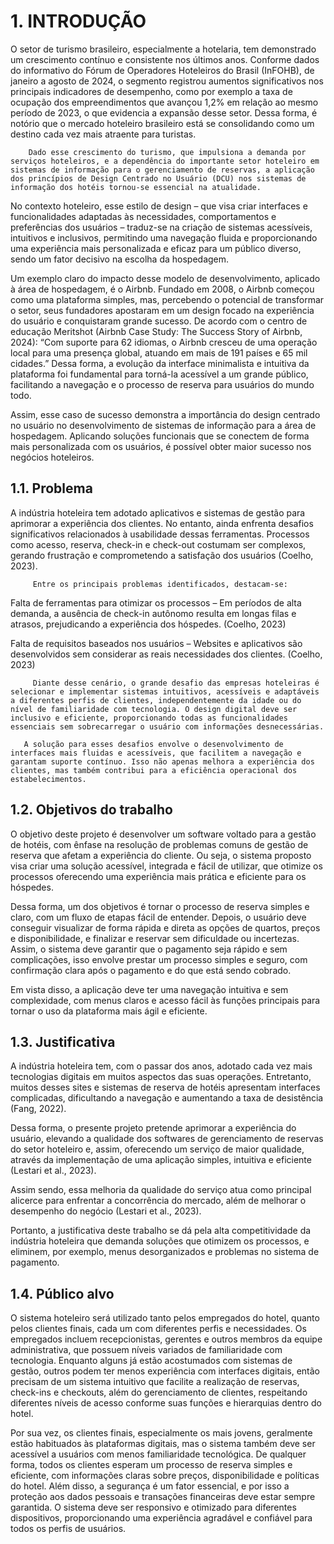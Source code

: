 # 1. INTRODUÇÃO

   O setor de turismo brasileiro, especialmente a hotelaria, tem demonstrado um crescimento contínuo e consistente nos últimos anos. Conforme dados do informativo do Fórum de Operadores Hoteleiros do Brasil (InFOHB), de janeiro a agosto de 2024, o segmento registrou aumentos significativos nos principais indicadores de desempenho, como por exemplo a taxa de ocupação dos empreendimentos que avançou 1,2% em relação ao mesmo período de 2023, o que evidencia a expansão desse setor. Dessa forma, é notório que o mercado hoteleiro brasileiro está se consolidando como um destino cada vez mais atraente para turistas.  

        Dado esse crescimento do turismo, que impulsiona a demanda por serviços hoteleiros, e a dependência do importante setor hoteleiro em sistemas de informação para o gerenciamento de reservas, a aplicação dos princípios de Design Centrado no Usuário (DCU) nos sistemas de informação dos hotéis tornou-se essencial na atualidade. 

No contexto hoteleiro, esse estilo de design – que visa criar interfaces e funcionalidades adaptadas às necessidades, comportamentos e preferências dos usuários – traduz-se na criação de sistemas acessíveis, intuitivos e inclusivos, permitindo uma navegação fluida e proporcionando uma experiência mais personalizada e eficaz para um público diverso, sendo um fator decisivo na escolha da hospedagem. 

Um exemplo claro do impacto desse modelo de desenvolvimento, aplicado à área de hospedagem, é o Airbnb. Fundado em 2008, o Airbnb começou como uma plataforma simples, mas, percebendo o potencial de transformar o setor, seus fundadores apostaram em um design focado na experiência do usuário e conquistaram grande sucesso. De acordo com o centro de educação Meritshot (Airbnb Case Study: The Success Story of Airbnb, 2024): “Com suporte para 62 idiomas, o Airbnb cresceu de uma operação local para uma presença global, atuando em mais de 191 países e 65 mil cidades.” Dessa forma, a evolução da interface minimalista e intuitiva da plataforma foi fundamental para torná-la acessível a um grande público, facilitando a navegação e o processo de reserva para usuários do mundo todo. 

Assim, esse caso de sucesso demonstra a importância do design centrado no usuário no desenvolvimento de sistemas de informação para a área de hospedagem. Aplicando soluções funcionais que se conectem de forma mais personalizada com os usuários, é possível obter maior sucesso nos negócios hoteleiros. 

## 1.1. Problema

   A indústria hoteleira tem adotado aplicativos e sistemas de gestão para aprimorar a experiência dos clientes. No entanto, ainda enfrenta desafios significativos relacionados à usabilidade dessas ferramentas. Processos como acesso, reserva, check-in e check-out costumam ser complexos, gerando frustração e comprometendo a satisfação dos usuários (Coelho, 2023). 

         Entre os principais problemas identificados, destacam-se: 

Falta de ferramentas para otimizar os processos – Em períodos de alta demanda, a ausência de check-in autônomo resulta em longas filas e atrasos, prejudicando a experiência dos hóspedes. (Coelho, 2023) 

Falta de requisitos baseados nos usuários – Websites e aplicativos são desenvolvidos sem considerar as reais necessidades dos clientes. (Coelho, 2023) 

         Diante desse cenário, o grande desafio das empresas hoteleiras é selecionar e implementar sistemas intuitivos, acessíveis e adaptáveis a diferentes perfis de clientes, independentemente da idade ou do nível de familiaridade com tecnologia. O design digital deve ser inclusivo e eficiente, proporcionando todas as funcionalidades essenciais sem sobrecarregar o usuário com informações desnecessárias. 

       A solução para esses desafios envolve o desenvolvimento de interfaces mais fluidas e acessíveis, que facilitem a navegação e garantam suporte contínuo. Isso não apenas melhora a experiência dos clientes, mas também contribui para a eficiência operacional dos estabelecimentos.
      
## 1.2. Objetivos do trabalho

   O objetivo deste projeto é desenvolver um software voltado para a gestão de hotéis, com ênfase na resolução de problemas comuns de gestão de reserva que afetam a experiência do cliente. Ou seja, o sistema proposto visa criar uma solução acessível, integrada e fácil de utilizar, que otimize os processos oferecendo uma experiência mais prática e eficiente para os hóspedes.  

Dessa forma, um dos objetivos é tornar o processo de reserva simples e claro, com um fluxo de etapas fácil de entender. Depois, o usuário deve conseguir visualizar de forma rápida e direta as opções de quartos, preços e disponibilidade, e finalizar e reservar sem dificuldade ou incertezas. Assim, o sistema deve garantir que o pagamento seja rápido e sem complicações, isso envolve prestar um processo simples e seguro, com confirmação clara após o pagamento e do que está sendo cobrado. 

Em vista disso, a aplicação deve ter uma navegação intuitiva e sem complexidade, com menus claros e acesso fácil às funções principais para tornar o uso da plataforma mais ágil e eficiente. 

## 1.3. Justificativa

   A indústria hoteleira tem, com o passar dos anos, adotado cada vez mais tecnologias digitais em muitos aspectos das suas operações. Entretanto, muitos desses sites e sistemas de reserva de hotéis apresentam interfaces complicadas, dificultando a navegação e aumentando a taxa de desistência (Fang, 2022). 

Dessa forma, o presente projeto pretende aprimorar a experiência do usuário, elevando a qualidade dos softwares de gerenciamento de reservas do setor hoteleiro e, assim, oferecendo um serviço de maior qualidade, através da implementação de uma aplicação simples, intuitiva e eficiente (Lestari et al., 2023). 

Assim sendo, essa melhoria da qualidade do serviço atua como principal alicerce para enfrentar a concorrência do mercado, além de melhorar o desempenho do negócio (Lestari et al., 2023). 

Portanto, a justificativa deste trabalho se dá pela alta competitividade da indústria hoteleira que demanda soluções que otimizem os processos, e eliminem, por exemplo, menus desorganizados e problemas no sistema de pagamento. 

## 1.4. Público alvo

   O sistema hoteleiro será utilizado tanto pelos empregados do hotel, quanto pelos clientes finais, cada um com diferentes perfis e necessidades. Os empregados incluem recepcionistas, gerentes e outros membros da equipe administrativa, que possuem níveis variados de familiaridade com tecnologia. Enquanto alguns já estão acostumados com sistemas de gestão, outros podem ter menos experiência com interfaces digitais, então precisam de um sistema intuitivo que facilite a realização de reservas, check-ins e checkouts, além do gerenciamento de clientes, respeitando diferentes níveis de acesso conforme suas funções e hierarquias dentro do hotel. 

Por sua vez, os clientes finais, especialmente os mais jovens, geralmente estão habituados às plataformas digitais, mas o sistema também deve ser acessível a usuários com menos familiaridade tecnológica. De qualquer forma, todos os clientes esperam um processo de reserva simples e eficiente, com informações claras sobre preços, disponibilidade e políticas do hotel. Além disso, a segurança é um fator essencial, e por isso a proteção aos dados pessoais e transações financeiras deve estar sempre garantida. O sistema deve ser responsivo e otimizado para diferentes dispositivos, proporcionando uma experiência agradável e confiável para todos os perfis de usuários. 

